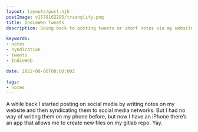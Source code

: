 ```yaml
---
layout: layouts/post.njk
postImage: v1579162295/trianglify.png
title: IndieWeb Tweets
description: Going back to posting tweets or short notes via my website and syndicating

keywords:
- notes
- syndication
- tweets
- IndieWeb

date: 2022-08-06T00:00:00Z

tags:
- notes
---
```

A while back I started posting on social media by writing notes on my website and then syndicating them to social media networks. But I had no way of writing them on my phone before, but now I have an iPhone there’s an app that allows me to create new files on my gitlab repo. Yay. 